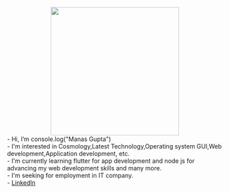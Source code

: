 <center><img src="https://www.icegif.com/wp-content/uploads/2022/12/icegif-505.gif" width="300px"></center>
- Hi, I’m console.log("Manas Gupta")<br>
- I'm interested in Cosmology,Latest Technology,Operating system GUI,Web development,Application development, etc.<br>
- I'm currently learning flutter for app development and node js for advancing my web development skills and many more.<br>
- I'm seeking for employment in IT company.<br>
- <a href="https://www.linkedin.com/in/manas-gupta-5a87a7244/">LinkedIn</a>
<!---
Manas-G007/Manas-G007 is a ✨ special ✨ repository because its `README.md` (this file) appears on your GitHub profile.
You can click the Preview link to take a look at your changes.
--->
